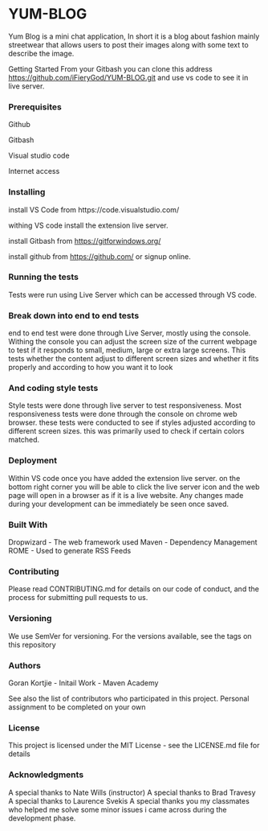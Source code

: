 # YUM-BLOG
Yum Blog is a mini chat application, In short it is a blog about fashion mainly streetwear that allows users to post their images along with some text to describe the image.

Getting Started
From your Gitbash you can clone this address https://github.com/iFieryGod/YUM-BLOG.git
and use vs code to see it in live server.

<h3>Prerequisites</h3>
Github

Gitbash

Visual studio code

Internet access

<h3>Installing</h3>
install VS Code from https://code.visualstudio.com/

withing VS code install the extension live server.

install Gitbash from https://gitforwindows.org/

install github from https://github.com/ or signup online.

<h3>Running the tests</h3>
Tests were run using Live Server which can be accessed through VS code.

<h3>Break down into end to end tests</h3>
end to end test were done through Live Server, mostly using the console. Withing the console you can adjust the screen size of the current webpage to test if it responds to small, medium, large or extra large screens. This tests whether the content adjust to different screen sizes and whether it fits properly and according to how you want it to look

<h3>And coding style tests</h3>
Style tests were done through live server to test responsiveness. Most responsiveness tests were done through the console on chrome web browser. these tests were conducted to see if styles adjusted according to different screen sizes. this was primarily used to check if certain colors matched.

<h3>Deployment</h3>
Within VS code once you have added the extension live server. on the bottom right corner you will be able to click the live server icon and the web page will open in a browser as if it is a live website. Any changes made during your development can be immediately be seen once saved.

<h3>Built With</h3>
Dropwizard - The web framework used
Maven - Dependency Management
ROME - Used to generate RSS Feeds

<h3>Contributing</h3>
Please read CONTRIBUTING.md for details on our code of conduct, and the process for submitting pull requests to us.

<h3>Versioning</h3>
We use SemVer for versioning. For the versions available, see the tags on this repository

<h3>Authors</h3>
Goran Kortjie - Initail Work - Maven Academy

See also the list of contributors who participated in this project.
Personal assignment to be completed on your own

<h3>License</h3>
This project is licensed under the MIT License - see the LICENSE.md file for details

<h3>Acknowledgments</h3>
A special thanks to Nate Wills (instructor)
A special thanks to Brad Travesy
A special thanks to Laurence Svekis
A special thanks you my classmates who helped me solve some minor issues i came across during the development phase.
